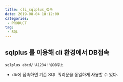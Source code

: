 ```yaml
---
title: cli_sqlplus_접속
date: 2019-08-04 18:12:00
categories:
 - PRODUCT
tag:
 - SQL
---
```


## sqlplus 를 이용해 cli 환경에서 DB접속

```
sqlplus abcd/'A1234!'@DB주소
```

- db에 접속하면 기존 SQL 쿼리문을 동일하게 사용할 수 있다.

